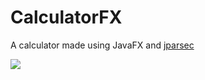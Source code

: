 # CalculatorFX

A calculator made using JavaFX and [jparsec](https://github.com/jparsec/jparsec)

[![](https://i.postimg.cc/ht4QJZQH/image.png)](https://postimg.cc/tYf4w555)
